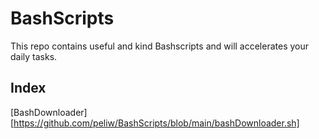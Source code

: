 # BashScripts

This repo contains useful and kind Bashscripts and will accelerates your daily tasks.

## Index
[BashDownloader] [https://github.com/peliw/BashScripts/blob/main/bashDownloader.sh]
